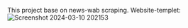 This project base on news-wab scraping. 
Website-templet: ![Screenshot 2024-03-10 202153](https://github.com/rajat-malvi/newsScraping/assets/143414044/00f2eeff-7aac-4654-9ac5-ca4c549caec2)

